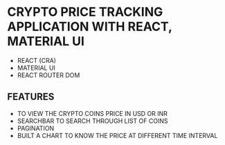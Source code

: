 # CRYPTO PRICE TRACKING APPLICATION WITH REACT, MATERIAL UI

- REACT (CRA)
- MATERIAL UI
- REACT ROUTER DOM

## FEATURES

- TO VIEW THE CRYPTO COINS PRICE IN USD OR INR
- SEARCHBAR TO SEARCH THROUGH LIST OF COINS
- PAGINATION
- BUILT A CHART TO KNOW THE PRICE AT DIFFERENT TIME INTERVAL
